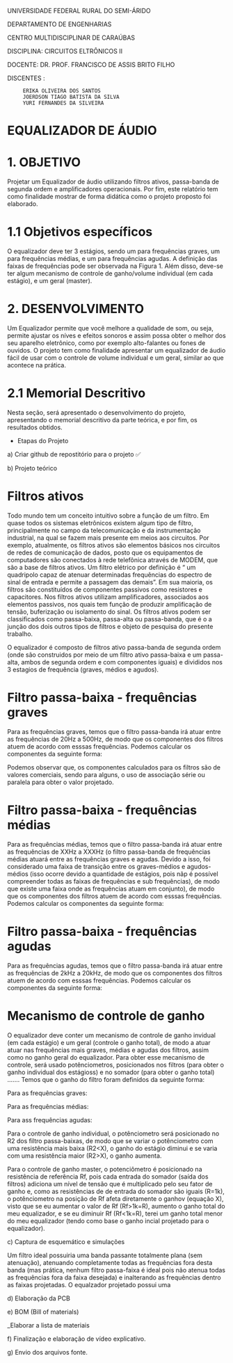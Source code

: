 UNIVERSIDADE FEDERAL RURAL DO SEMI-ÁRIDO

DEPARTAMENTO DE ENGENHARIAS

CENTRO MULTIDISCIPLINAR DE CARAÚBAS

DISCIPLINA: CIRCUITOS ELTRÔNICOS II

DOCENTE: DR. PROF. FRANCISCO DE ASSIS BRITO FILHO

DISCENTES :  
             
	     ERIKA OLIVEIRA DOS SANTOS
	     JOERDSON TIAGO BATISTA DA SILVA
	     YURI FERNANDES DA SILVEIRA

# EQUALIZADOR DE ÁUDIO

				 

# 1. OBJETIVO

  Projetar um Equalizador de áudio utilizando filtros ativos, passa-banda de segunda ordem e amplificadores operacionais. Por fim, este relatório tem como finalidade mostrar de forma didática como o projeto proposto foi elaborado.

# 1.1 Objetivos específicos
 O equalizador deve ter 3 estágios, sendo um para frequências graves, um para frequências médias, e um para frequências agudas. A definição das faixas de frequências pode ser observada na Figura 1. Além disso, deve-se ter algum mecanismo de controle de ganho/volume individual (em cada estágio), e um geral (master).
  
# 2. DESENVOLVIMENTO

 Um Equalizador permite que você melhore a qualidade de som, ou seja, permite ajustar os níves e efeitos sonoros e assim possa obter o melhor dos seu aparelho eletrônico, como por exemplo alto-falantes ou fones de ouvidos.
 O projeto tem como finalidade apresentar um equalizador de áudio fácil de usar com o controle de volume individual e um geral, similar ao que acontece na prática.

# 2.1 Memorial Descritivo

 Nesta seção, será apresentado o desenvolvimento do projeto, apresentando o memorial descritivo da parte teórica, e por fim, os resultados obtidos.

- Etapas do Projeto

a) Criar github de repostitório para o projeto ✅

b) Projeto teórico

# Filtros ativos
Todo mundo tem um conceito intuitivo sobre a função de um filtro. Em quase todos os sistemas eletrônicos existem algum tipo de filtro, principalmente no campo da telecomunicação e da instrumentação industrial, na qual se fazem mais presente em meios aos circuitos. Por exemplo, atualmente, os filtros ativos são elementos básicos nos circuitos de redes de comunicação de dados, posto que os equipamentos de computadores são conectados à rede telefônica através de MODEM, que são a base de filtros ativos. 
Um filtro elétrico por definição é “ um quadripolo capaz de atenuar determinadas frequências do espectro de sinal de entrada e permite a passagem das demais”. Em sua maioria, os filtros são constituídos de componentes passivos como resistores e capacitores. Nos filtros ativos utilizam amplificadores, associados aos elementos passivos, nos quais tem função de produzir amplificação de tensão, buferização ou isolamento do sinal. Os filtros ativos podem ser classificados como passa-baixa, passa-alta ou passa-banda, que é o a junção dos dois outros tipos de filtros e objeto de pesquisa do presente trabalho. 

O equalizador é composto de filtros ativo passa-banda de segunda ordem (onde são construidos por meio de um filtro ativo passa-baixa e um passa-alta, ambos de segunda ordem e com componentes iguais) e divididos nos 3 estagios de frequência (graves, médios e agudos). 


# Filtro passa-baixa - frequências graves
Para as frequências graves, temos que o filtro passa-banda irá atuar entre as frequências de 20Hz a 500Hz, de modo que os componentes dos filtros atuem de acordo com esssas frequências. Podemos calcular os componentes da seguinte forma:

Podemos observar que, os componentes calculados para os filtros são de valores comerciais, sendo para alguns, o uso de associação série ou paralela para obter o valor projetado.

# Filtro passa-baixa - frequências médias
Para as frequências médias, temos que o filtro passa-banda irá atuar entre as frequências de XXHz a XXXHz (o filtro passa-banda de frequências médias atuará entre as frequências graves e agudas. Devido a isso, foi considerado uma faixa de transição entre os graves-médios e agudos-médios (isso ocorre devido a quantidade de estágios, pois nãp é possível compreender todas as faixas de frequências e sub frequências), de modo que existe uma faixa onde as frequências atuam em conjunto), de modo que os componentes dos filtros atuem de acordo com esssas frequências. Podemos calcular os componentes da seguinte forma:

# Filtro passa-baixa - frequências agudas
Para as frequências agudas, temos que o filtro passa-banda irá atuar entre as frequências de 2kHz a 20kHz, de modo que os componentes dos filtros atuem de acordo com esssas frequências. Podemos calcular os componentes da seguinte forma:

# Mecanismo de controle de ganho
O equalizador deve conter um mecanismo de controle de ganho invidual (em cada estágio) e um geral (controle o ganho total), de modo a atuar atuar nas frequências mais graves, médias e agudas dos filtros, assim como no ganho geral do equalizador. Para obter esse mecanismo de controle, será usado potênciometros, posicionados nos filtros (para obter o ganho individual dos estágioss) e no somador (para obter o ganho total) ....... Temos que o ganho do filtro foram definidos da seguinte forma:

Para as frequências graves:

Para as frequências médias:

Para ass frequências agudas:

Para o controle de ganho individual, o potênciometro será posicionado no R2 dos filtro passa-baixas, de modo que se variar o potênciometro com uma resistência mais baixa (R2<X), o ganho do estágio diminui e se varia com uma resistência maior (R2>X), o ganho aumenta. 

Para o controle de ganho master, o potenciômetro é posicionado na resistência de referência Rf, pois cada entrada do somador (saída dos filtros) adiciona um nível de tensão que é multiplicado pelo seu fator de ganho e, como as resistências de de entrada do somador são iguais (R=1k), o potênciometro na posição de Rf afeta diretamente o ganhov (equação X), visto que se eu aumentar o valor de Rf (Rf>1k=R), aumento o ganho total do meu equalizador, e se eu diminuir Rf (Rf<1k=R), terei um ganho total menor do meu equalizador (tendo como base o ganho incial projetado para o equalizador).


c) Captura de esquemático e simulações


Um filtro ideal possuiria uma banda passante totalmente plana (sem atenuação), atenuando completamente todas as frequências fora desta banda (mas prática, nenhum filtro passa-faixa é ideal pois não atenua todas as frequências fora da faixa desejada) e inalterando as frequências dentro as faixas projetadas. O equalzador projetado possui uma 

d) Elaboração da PCB

e) BOM (Bill of materials)

_Elaborar a lista de materiais

f) Finalização e elaboração de vídeo explicativo.

g) Envio dos arquivos fonte.


